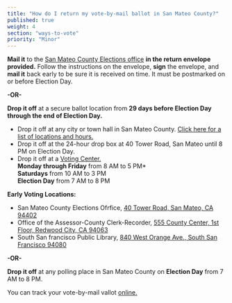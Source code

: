 ```yaml
---
title: "How do I return my vote-by-mail ballot in San Mateo County?"
published: true
weight: 4
section: "ways-to-vote"
priority: "Minor"
---
```


**Mail it** to the [San Mateo County Elections office](#section-election-office-contact) **in the return envelope provided.** Follow the instructions on the envelope, **sign** the envelope, and **mail it** back early to be sure it is received on time. It must be postmarked on or before Election Day.  

**-OR-**  

**Drop it off** at a secure ballot location from **29 days before Election Day through the end of Election Day.**  
  - Drop it off at any city or town hall in San Mateo County. [Click here for a list of locations and hours.](https://www.shapethefuture.org/cityhall/)  
  - Drop it off at the 24-hour drop box at 40 Tower Road, San Mateo until 8 PM on Election Day.  
  - Drop it off at a [Voting Center.](https://www.shapethefuture.org/elections/2016/june/votingoptions/#VotingCenters)  
  **Monday through Friday** from 8 AM to 5 PM*  
  **Saturdays** from 10 AM to 3 PM  
  **Election Day** from 7 AM to 8 PM  

**Early Voting Locations:**  
  - San Mateo County Elections Ofrfice, [40 Tower Road, San Mateo, CA 94402](https://www.google.com/maps/place/40+Tower+Rd,+San+Mateo,+CA+94402/@37.5125459,-122.3324911,17z/data=!3m1!4b1!4m2!3m1!1s0x808f9fbff72278f7:0x10982687e2d0db9a?hl=en)  
  - Office of the Assessor-County Clerk-Recorder, [555 County Center, 1st Floor, Redwood City, CA 94063](https://www.google.com/maps/place/555+County+Center,+Redwood+City,+CA+94063/@37.48928,-122.230153,16z/data=!4m2!3m1!1s0x808fa2525e583f83:0x5b45de978d636891?hl=en)  
  - South San francisco Public Library, [840 West Orange Ave., South San Francisco 94080](https://www.google.com/maps/place/840+W+Orange+Ave,+South+San+Francisco,+CA+94080/@37.6525195,-122.438885,17z/data=!3m1!4b1!4m5!3m4!1s0x808f79780baa956f:0xb7fa5d0e5efb9413!8m2!3d37.6525195!4d-122.4366963)  

**-OR-**  

**Drop it off** at any polling place in San Mateo County on **Election Day** from 7 AM to 8 PM.  

You can track your vote-by-mail vallot [online.](https://www.shapethefuture.org/MyElectionMaterials/)  

